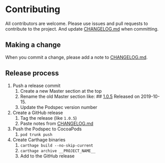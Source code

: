 # Contributing

All contributors are welcome. Please use issues and pull requests to contribute to the project. And update [CHANGELOG.md](CHANGELOG.md) when committing.

## Making a change

When you commit a change, please add a note to [CHANGELOG.md](CHANGELOG.md).

## Release process

1. Push a release commit
   1. Create a new Master section at the top
   2. Rename the old Master section like:
          ## [1.0.5](https://github.com/Tantalum73/Audiograph/releases/tag/1.0.5)
          Released on 2019-10-15.
   3. Update the Podspec version number
2. Create a GitHub release
   1. Tag the release (like `1.0.5`)
   2. Paste notes from [CHANGELOG.md](CHANGELOG.md)
3. Push the Podspec to CocoaPods
   1. `pod trunk push`
4. Create Carthage binaries
   1. `carthage build --no-skip-current`
   2. `carthage archive __PROJECT_NAME__`
   3. Add to the GitHub release
